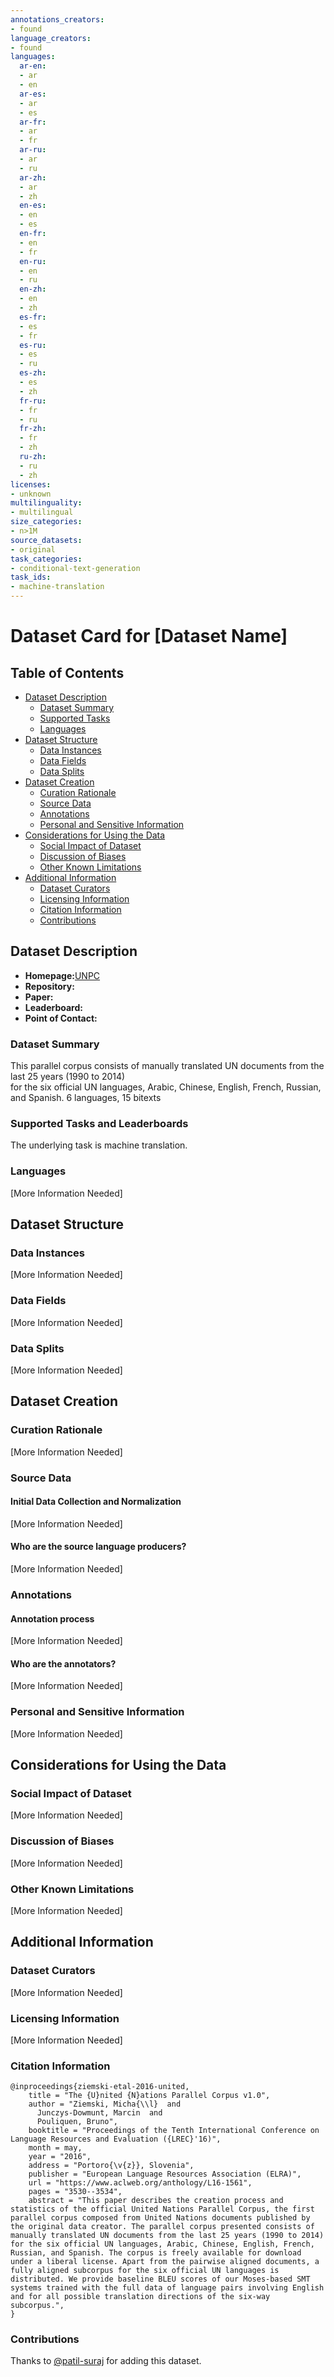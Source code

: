 ```yaml
---
annotations_creators:
- found
language_creators:
- found
languages:
  ar-en:
  - ar
  - en
  ar-es:
  - ar
  - es
  ar-fr:
  - ar
  - fr
  ar-ru:
  - ar
  - ru
  ar-zh:
  - ar
  - zh
  en-es:
  - en
  - es
  en-fr:
  - en
  - fr
  en-ru:
  - en
  - ru
  en-zh:
  - en
  - zh
  es-fr:
  - es
  - fr
  es-ru:
  - es
  - ru
  es-zh:
  - es
  - zh
  fr-ru:
  - fr
  - ru
  fr-zh:
  - fr
  - zh
  ru-zh:
  - ru
  - zh
licenses:
- unknown
multilinguality:
- multilingual
size_categories:
- n>1M
source_datasets:
- original
task_categories:
- conditional-text-generation
task_ids:
- machine-translation
---
```


# Dataset Card for [Dataset Name]

## Table of Contents
- [Dataset Description](#dataset-description)
  - [Dataset Summary](#dataset-summary)
  - [Supported Tasks](#supported-tasks-and-leaderboards)
  - [Languages](#languages)
- [Dataset Structure](#dataset-structure)
  - [Data Instances](#data-instances)
  - [Data Fields](#data-instances)
  - [Data Splits](#data-instances)
- [Dataset Creation](#dataset-creation)
  - [Curation Rationale](#curation-rationale)
  - [Source Data](#source-data)
  - [Annotations](#annotations)
  - [Personal and Sensitive Information](#personal-and-sensitive-information)
- [Considerations for Using the Data](#considerations-for-using-the-data)
  - [Social Impact of Dataset](#social-impact-of-dataset)
  - [Discussion of Biases](#discussion-of-biases)
  - [Other Known Limitations](#other-known-limitations)
- [Additional Information](#additional-information)
  - [Dataset Curators](#dataset-curators)
  - [Licensing Information](#licensing-information)
  - [Citation Information](#citation-information)
  - [Contributions](#contributions)

## Dataset Description

- **Homepage:**[UNPC](http://opus.nlpl.eu/UNPC.php)
- **Repository:**
- **Paper:**
- **Leaderboard:**
- **Point of Contact:**

### Dataset Summary

This parallel corpus consists of manually translated UN documents from the last 25 years (1990 to 2014) \
for the six official UN languages, Arabic, Chinese, English, French, Russian, and Spanish.
6 languages, 15 bitexts

### Supported Tasks and Leaderboards

The underlying task is machine translation.

### Languages

[More Information Needed]

## Dataset Structure

### Data Instances

[More Information Needed]

### Data Fields

[More Information Needed]

### Data Splits

[More Information Needed]

## Dataset Creation

### Curation Rationale

[More Information Needed]

### Source Data

#### Initial Data Collection and Normalization

[More Information Needed]

#### Who are the source language producers?

[More Information Needed]

### Annotations

#### Annotation process

[More Information Needed]

#### Who are the annotators?

[More Information Needed]

### Personal and Sensitive Information

[More Information Needed]

## Considerations for Using the Data

### Social Impact of Dataset

[More Information Needed]

### Discussion of Biases

[More Information Needed]

### Other Known Limitations

[More Information Needed]

## Additional Information

### Dataset Curators

[More Information Needed]

### Licensing Information

[More Information Needed]

### Citation Information

```
@inproceedings{ziemski-etal-2016-united,
    title = "The {U}nited {N}ations Parallel Corpus v1.0",
    author = "Ziemski, Micha{\\l}  and
      Junczys-Dowmunt, Marcin  and
      Pouliquen, Bruno",
    booktitle = "Proceedings of the Tenth International Conference on Language Resources and Evaluation ({LREC}'16)",
    month = may,
    year = "2016",
    address = "Portoro{\v{z}}, Slovenia",
    publisher = "European Language Resources Association (ELRA)",
    url = "https://www.aclweb.org/anthology/L16-1561",
    pages = "3530--3534",
    abstract = "This paper describes the creation process and statistics of the official United Nations Parallel Corpus, the first parallel corpus composed from United Nations documents published by the original data creator. The parallel corpus presented consists of manually translated UN documents from the last 25 years (1990 to 2014) for the six official UN languages, Arabic, Chinese, English, French, Russian, and Spanish. The corpus is freely available for download under a liberal license. Apart from the pairwise aligned documents, a fully aligned subcorpus for the six official UN languages is distributed. We provide baseline BLEU scores of our Moses-based SMT systems trained with the full data of language pairs involving English and for all possible translation directions of the six-way subcorpus.",
}
```
### Contributions

Thanks to [@patil-suraj](https://github.com/patil-suraj) for adding this dataset.